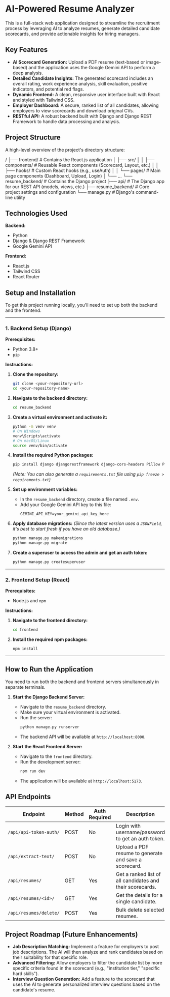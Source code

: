 # AI-Powered Resume Analyzer

This is a full-stack web application designed to streamline the recruitment process by leveraging AI to analyze resumes, generate detailed candidate scorecards, and provide actionable insights for hiring managers.

## Key Features

- **AI Scorecard Generation:** Upload a PDF resume (text-based or image-based) and the application uses the Google Gemini API to perform a deep analysis.
- **Detailed Candidate Insights:** The generated scorecard includes an overall rating, work experience analysis, skill evaluation, positive indicators, and potential red flags.
- **Dynamic Frontend:** A clean, responsive user interface built with React and styled with Tailwind CSS.
- **Employer Dashboard:** A secure, ranked list of all candidates, allowing employers to view scorecards and download original CVs.
- **RESTful API:** A robust backend built with Django and Django REST Framework to handle data processing and analysis.

## Project Structure

A high-level overview of the project's directory structure:


/
├── frontend/         # Contains the React.js application
│   ├── src/
│   │   ├── components/ # Reusable React components (Scorecard, Layout, etc.)
│   │   ├── hooks/      # Custom React hooks (e.g., useAuth)
│   │   └── pages/      # Main page components (Dashboard, Upload, Login)
│   └── ...
└── resume_backend/   # Contains the Django project
├── api/          # The Django app for our REST API (models, views, etc.)
├── resume_backend/ # Core project settings and configuration
└── manage.py     # Django's command-line utility


## Technologies Used

**Backend:**
- Python
- Django & Django REST Framework
- Google Gemini API

**Frontend:**
- React.js
- Tailwind CSS
- React Router

## Setup and Installation

To get this project running locally, you'll need to set up both the backend and the frontend.

---

### 1. Backend Setup (Django)

**Prerequisites:**
- Python 3.8+
- `pip`

**Instructions:**

1.  **Clone the repository:**
    ```bash
    git clone <your-repository-url>
    cd <your-repository-name>
    ```

2.  **Navigate to the backend directory:**
    ```bash
    cd resume_backend
    ```

3.  **Create a virtual environment and activate it:**
    ```bash
    python -m venv venv
    # On Windows
    venv\Scripts\activate
    # On macOS/Linux
    source venv/bin/activate
    ```

4.  **Install the required Python packages:**
    ```bash
    pip install django djangorestframework django-cors-headers Pillow PyMuPDF python-dotenv
    ```
    *(Note: You can also generate a `requirements.txt` file using `pip freeze > requirements.txt`)*

5.  **Set up environment variables:**
    - In the `resume_backend` directory, create a file named `.env`.
    - Add your Google Gemini API key to this file:
      ```
      GEMINI_API_KEY=your_gemini_api_key_here
      ```

6.  **Apply database migrations:**
    *(Since the latest version uses a `JSONField`, it's best to start fresh if you have an old database.)*
    ```bash
    python manage.py makemigrations
    python manage.py migrate
    ```

7.  **Create a superuser to access the admin and get an auth token:**
    ```bash
    python manage.py createsuperuser
    ```

---

### 2. Frontend Setup (React)

**Prerequisites:**
- Node.js and `npm`

**Instructions:**

1.  **Navigate to the frontend directory:**
    ```bash
    cd frontend
    ```

2.  **Install the required npm packages:**
    ```bash
    npm install
    ```

---

## How to Run the Application

You need to run both the backend and frontend servers simultaneously in separate terminals.

1.  **Start the Django Backend Server:**
    - Navigate to the `resume_backend` directory.
    - Make sure your virtual environment is activated.
    - Run the server:
      ```bash
      python manage.py runserver
      ```
    - The backend API will be available at `http://localhost:8000`.

2.  **Start the React Frontend Server:**
    - Navigate to the `frontend` directory.
    - Run the development server:
      ```bash
      npm run dev
      ```
    - The application will be available at `http://localhost:5173`.

## API Endpoints

| Endpoint                 | Method | Auth Required | Description                                             |
| ------------------------ | ------ | ------------- | ------------------------------------------------------- |
| `/api/api-token-auth/`   | POST   | No            | Login with username/password to get an auth token.      |
| `/api/extract-text/`     | POST   | No            | Upload a PDF resume to generate and save a scorecard.   |
| `/api/resumes/`          | GET    | Yes           | Get a ranked list of all candidates and their scorecards. |
| `/api/resumes/<id>/`     | GET    | Yes           | Get the details for a single candidate.                 |
| `/api/resumes/delete/`   | POST   | Yes           | Bulk delete selected resumes.                           |

## Project Roadmap (Future Enhancements)

- **Job Description Matching:** Implement a feature for employers to post job descriptions. The AI will then analyze and rank candidates based on their suitability for that specific role.
- **Advanced Filtering:** Allow employers to filter the candidate list by more specific criteria found in the scorecard (e.g., "institution tier," "specific hard skills").
- **Interview Question Generation:** Add a feature to the scorecard that uses the AI to generate personalized interview questions based on the candidate's resume.
